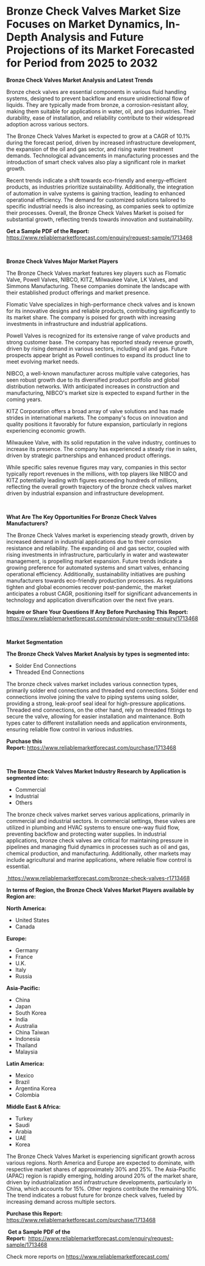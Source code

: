 <p><h1>Bronze Check Valves Market Size Focuses on Market Dynamics, In-Depth Analysis and Future Projections of its Market Forecasted for Period from 2025 to 2032</h1></p><p><strong>Bronze Check Valves Market Analysis and Latest Trends</strong></p>
<p><p>Bronze check valves are essential components in various fluid handling systems, designed to prevent backflow and ensure unidirectional flow of liquids. They are typically made from bronze, a corrosion-resistant alloy, making them suitable for applications in water, oil, and gas industries. Their durability, ease of installation, and reliability contribute to their widespread adoption across various sectors.</p><p>The Bronze Check Valves Market is expected to grow at a CAGR of 10.1% during the forecast period, driven by increased infrastructure development, the expansion of the oil and gas sector, and rising water treatment demands. Technological advancements in manufacturing processes and the introduction of smart check valves also play a significant role in market growth. </p><p>Recent trends indicate a shift towards eco-friendly and energy-efficient products, as industries prioritize sustainability. Additionally, the integration of automation in valve systems is gaining traction, leading to enhanced operational efficiency. The demand for customized solutions tailored to specific industrial needs is also increasing, as companies seek to optimize their processes. Overall, the Bronze Check Valves Market is poised for substantial growth, reflecting trends towards innovation and sustainability.</p></p>
<p><strong>Get a Sample PDF of the Report:&nbsp;</strong> <a href="https://www.reliablemarketforecast.com/enquiry/request-sample/1713468?utm_campaign=3089&utm_medium=2&utm_source=Github&utm_content=ia&utm_term=10042025&utm_id=bronze-check-valves">https://www.reliablemarketforecast.com/enquiry/request-sample/1713468</a></p>
<p>&nbsp;</p>
<p><strong>Bronze Check Valves Major Market Players</strong></p>
<p><p>The Bronze Check Valves market features key players such as Flomatic Valve, Powell Valves, NIBCO, KITZ, Milwaukee Valve, LK Valves, and Simmons Manufacturing. These companies dominate the landscape with their established product offerings and market presence.</p><p>Flomatic Valve specializes in high-performance check valves and is known for its innovative designs and reliable products, contributing significantly to its market share. The company is poised for growth with increasing investments in infrastructure and industrial applications.</p><p>Powell Valves is recognized for its extensive range of valve products and strong customer base. The company has reported steady revenue growth, driven by rising demand in various sectors, including oil and gas. Future prospects appear bright as Powell continues to expand its product line to meet evolving market needs.</p><p>NIBCO, a well-known manufacturer across multiple valve categories, has seen robust growth due to its diversified product portfolio and global distribution networks. With anticipated increases in construction and manufacturing, NIBCO's market size is expected to expand further in the coming years.</p><p>KITZ Corporation offers a broad array of valve solutions and has made strides in international markets. The company's focus on innovation and quality positions it favorably for future expansion, particularly in regions experiencing economic growth.</p><p>Milwaukee Valve, with its solid reputation in the valve industry, continues to increase its presence. The company has experienced a steady rise in sales, driven by strategic partnerships and enhanced product offerings.</p><p>While specific sales revenue figures may vary, companies in this sector typically report revenues in the millions, with top players like NIBCO and KITZ potentially leading with figures exceeding hundreds of millions, reflecting the overall growth trajectory of the bronze check valves market driven by industrial expansion and infrastructure development.</p></p>
<p>&nbsp;</p>
<p><strong>What Are The Key Opportunities For Bronze Check Valves Manufacturers?</strong></p>
<p><p>The Bronze Check Valves market is experiencing steady growth, driven by increased demand in industrial applications due to their corrosion resistance and reliability. The expanding oil and gas sector, coupled with rising investments in infrastructure, particularly in water and wastewater management, is propelling market expansion. Future trends indicate a growing preference for automated systems and smart valves, enhancing operational efficiency. Additionally, sustainability initiatives are pushing manufacturers towards eco-friendly production processes. As regulations tighten and global economies recover post-pandemic, the market anticipates a robust CAGR, positioning itself for significant advancements in technology and application diversification over the next five years.</p></p>
<p><strong>Inquire or Share Your Questions If Any Before Purchasing This Report:</strong> <a href="https://www.reliablemarketforecast.com/enquiry/pre-order-enquiry/1713468?utm_campaign=3089&utm_medium=2&utm_source=Github&utm_content=ia&utm_term=10042025&utm_id=bronze-check-valves">https://www.reliablemarketforecast.com/enquiry/pre-order-enquiry/1713468</a></p>
<p>&nbsp;</p>
<p><strong>Market Segmentation</strong></p>
<p><strong>The Bronze Check Valves Market Analysis by types is segmented into:</strong></p>
<p><ul><li>Solder End Connections</li><li>Threaded End Connections</li></ul></p>
<p><p>The bronze check valves market includes various connection types, primarily solder end connections and threaded end connections. Solder end connections involve joining the valve to piping systems using solder, providing a strong, leak-proof seal ideal for high-pressure applications. Threaded end connections, on the other hand, rely on threaded fittings to secure the valve, allowing for easier installation and maintenance. Both types cater to different installation needs and application environments, ensuring reliable flow control in various industries.</p></p>
<p><strong>Purchase this Report:&nbsp;</strong><a href="https://www.reliablemarketforecast.com/purchase/1713468?utm_campaign=3089&utm_medium=2&utm_source=Github&utm_content=ia&utm_term=10042025&utm_id=bronze-check-valves">https://www.reliablemarketforecast.com/purchase/1713468</a></p>
<p>&nbsp;</p>
<p><strong>The Bronze Check Valves Market Industry Research by Application is segmented into:</strong></p>
<p><ul><li>Commercial</li><li>Industrial</li><li>Others</li></ul></p>
<p><p>The bronze check valves market serves various applications, primarily in commercial and industrial sectors. In commercial settings, these valves are utilized in plumbing and HVAC systems to ensure one-way fluid flow, preventing backflow and protecting water supplies. In industrial applications, bronze check valves are critical for maintaining pressure in pipelines and managing fluid dynamics in processes such as oil and gas, chemical production, and manufacturing. Additionally, other markets may include agricultural and marine applications, where reliable flow control is essential.</p></p>
<p><a href="https://www.reliablemarketforecast.com/bronze-check-valves-r1713468?utm_campaign=3089&utm_medium=2&utm_source=Github&utm_content=ia&utm_term=10042025&utm_id=bronze-check-valves">&nbsp;https://www.reliablemarketforecast.com/bronze-check-valves-r1713468</a></p>
<p><strong>In terms of Region, the Bronze Check Valves Market Players available by Region are:</strong></p>
<p>
    <p> <strong> North America: </strong>
        <ul>
            <li>United States</li>
            <li>Canada</li>
        </ul>
        </p> 
    <p> <strong> Europe: </strong>
        <ul>
            <li>Germany</li>
            <li>France</li>
            <li>U.K.</li>
            <li>Italy</li>
            <li>Russia</li>
        </ul>
        </p> 
    <p> <strong> Asia-Pacific: </strong>
        <ul>
            <li>China</li>
            <li>Japan</li>
            <li>South Korea</li>
            <li>India</li>
            <li>Australia</li>
            <li>China Taiwan</li>
            <li>Indonesia</li>
            <li>Thailand</li>
            <li>Malaysia</li>
        </ul>
        </p> 
    <p> <strong> Latin America: </strong>
        <ul>
            <li>Mexico</li>
            <li>Brazil</li>
            <li>Argentina Korea</li>
            <li>Colombia</li>
        </ul>
        </p> 
    <p> <strong> Middle East & Africa: </strong>
        <ul>
            <li>Turkey</li>
            <li>Saudi</li>
            <li>Arabia</li>
            <li>UAE</li>
            <li>Korea</li>
        </ul>
    </p>
    </p>
<p><p>The Bronze Check Valves Market is experiencing significant growth across various regions. North America and Europe are expected to dominate, with respective market shares of approximately 30% and 25%. The Asia-Pacific (APAC) region is rapidly emerging, holding around 20% of the market share, driven by industrialization and infrastructure developments, particularly in China, which accounts for 15%. Other regions contribute the remaining 10%. The trend indicates a robust future for bronze check valves, fueled by increasing demand across multiple sectors.</p></p>
<p><strong>Purchase this Report: </strong><a href="https://www.reliablemarketforecast.com/purchase/1713468?utm_campaign=3089&utm_medium=2&utm_source=Github&utm_content=ia&utm_term=10042025&utm_id=bronze-check-valves">https://www.reliablemarketforecast.com/purchase/1713468</a></p>
<p>&nbsp;<strong>Get a Sample PDF of the Report:&nbsp;&nbsp;</strong><a href="https://www.reliablemarketforecast.com/enquiry/request-sample/1713468?utm_campaign=3089&utm_medium=2&utm_source=Github&utm_content=ia&utm_term=10042025&utm_id=bronze-check-valves">https://www.reliablemarketforecast.com/enquiry/request-sample/1713468</a></p>
<p><strong></strong></p>
<p>Check more reports on <a href="https://www.reliablemarketforecast.com/?utm_campaign=3089&utm_medium=2&utm_source=Github&utm_content=ia&utm_term=10042025&utm_id=bronze-check-valves">https://www.reliablemarketforecast.com/</a></p>